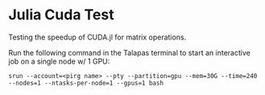 # Julia Cuda Test

Testing the speedup of CUDA.jl for matrix operations.

Run the following command in the Talapas terminal to start an interactive job on a single node w/ 1 GPU:

`srun --account=<pirg name> --pty --partition=gpu --mem=30G --time=240 --nodes=1 --ntasks-per-node=1 --gpus=1 bash`
